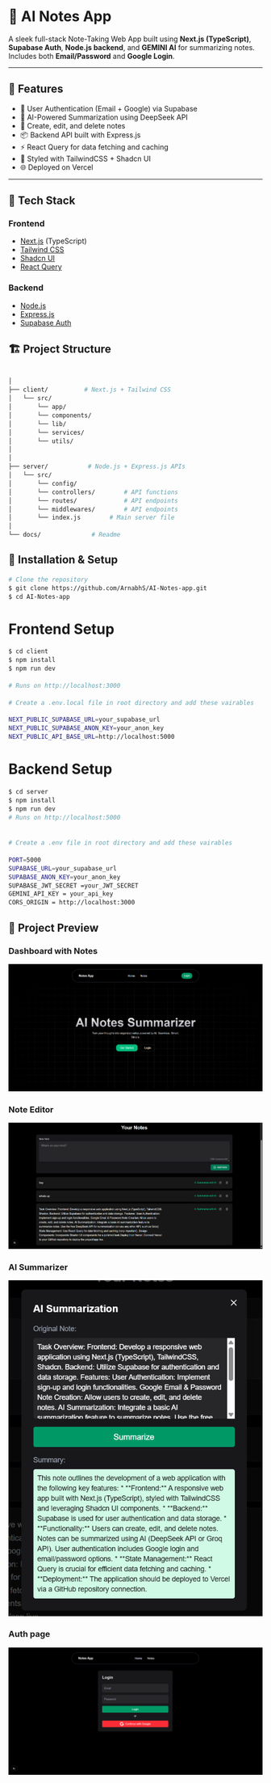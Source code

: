 # 📝 AI Notes App

A sleek full-stack Note-Taking Web App built using **Next.js (TypeScript)**, **Supabase Auth**, **Node.js backend**, and **GEMINI AI** for summarizing notes. Includes both **Email/Password** and **Google Login**.

---

## 🚀 Features

- 🔐 User Authentication (Email + Google) via Supabase
- 🧠 AI-Powered Summarization using DeepSeek API
- 📝 Create, edit, and delete notes
- 📦 Backend API built with Express.js
- ⚡️ React Query for data fetching and caching
- 💅 Styled with TailwindCSS + Shadcn UI
- 🌐 Deployed on Vercel

---

## 🧱 Tech Stack

### Frontend
- [Next.js](https://nextjs.org/) (TypeScript)
- [Tailwind CSS](https://tailwindcss.com/)
- [Shadcn UI](https://ui.shadcn.com/)
- [React Query](https://tanstack.com/query/latest)

### Backend
- [Node.js](https://nodejs.org/)
- [Express.js](https://expressjs.com/)
- [Supabase Auth](https://supabase.com/)



## 🏗 Project Structure
```bash

│
├── client/          # Next.js + Tailwind CSS 
│   └── src/    
│       └── app/    
│       └── components/    
│       └── lib/    
│       └── services/    
│       └── utils/    
│   
│
├── server/           # Node.js + Express.js APIs
│   └── src/        
│       └── config/        
│       └── controllers/        # API functions
│       └── routes/             # API endpoints
│       └── middlewares/        # API endpoints
│       └── index.js        # Main server file
│
└── docs/              # Readme
```

## 🔧 Installation & Setup
```bash
# Clone the repository
$ git clone https://github.com/ArnabhS/AI-Notes-app.git
$ cd AI-Notes-app
```
# Frontend Setup
```bash
$ cd client
$ npm install
$ npm run dev

# Runs on http://localhost:3000

# Create a .env.local file in root directory and add these vairables

NEXT_PUBLIC_SUPABASE_URL=your_supabase_url
NEXT_PUBLIC_SUPABASE_ANON_KEY=your_anon_key
NEXT_PUBLIC_API_BASE_URL=http://localhost:5000

```

# Backend Setup
```bash
$ cd server
$ npm install
$ npm run dev
# Runs on http://localhost:5000


# Create a .env file in root directory and add these vairables

PORT=5000
SUPABASE_URL=your_supabase_url
SUPABASE_ANON_KEY=your_anon_key
SUPABASE_JWT_SECRET =your_JWT_SECRET
GEMINI_API_KEY = your_api_key
CORS_ORIGIN = http://localhost:3000

```


## 📸 Project Preview

### Dashboard with Notes  
![Landing Page](./client/public/1.png)

### Note Editor  
![Note Editor](./client/public/2.png)

### AI Summarizer 
![AI Summarizer](./client/public/3.png)

### Auth page
![AI Summarizer](./client/public/4.png)